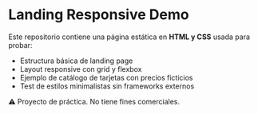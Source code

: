 # Landing Responsive Demo

Este repositorio contiene una página estática en **HTML y CSS** usada para probar:

- Estructura básica de landing page
- Layout responsive con grid y flexbox
- Ejemplo de catálogo de tarjetas con precios ficticios
- Test de estilos minimalistas sin frameworks externos

⚠️ Proyecto de práctica. No tiene fines comerciales.
